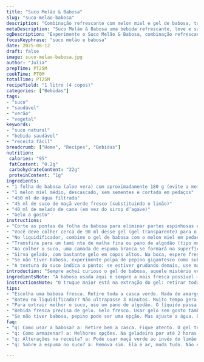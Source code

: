 ```yaml
---
title: "Suco Melão & Babosa"
slug: "suco-melao-babosa"
description: "Combinação refrescante com melon miel e gel de babosa, transformado em bebida natural. Leve, sem glúten e livre de lactose. Mistura suculenta e fresca, adaptada com toque de maçã verde no lugar do limão para suavizar a acidez. Doçura ajustada com melado de cana, troca interessante ao sirop d’agave. Sucos prensados, textura filtrada, espuma removida para beber com gelo. Entrée líquida que chama atenção pela hidratação e textura viscosa, muito usado contra infracções do calor e digestão lenta. Fácil, pouco tradicional, vale a pena experimentar a técnica do gel claro da aloe vera. Água filtrada cobre sabores sem pesar."
metaDescription: "Suco Melão & Babosa uma bebida refrescante, leve e saudável. Ideal para dias quentes."
ogDescription: "Experimente o Suco Melão & Babosa, combinação refrescante que hidrata e traz bem-estar. Sabor leve e equilibrado."
focusKeyphrase: "suco melão e babosa"
date: 2025-08-12
draft: false
image: suco-melao-babosa.jpg
author: "Julia"
prepTime: PT25M
cookTime: PT0M
totalTime: PT25M
recipeYield: "1 litro (4 copos)"
categories: ["Bebidas"]
tags:
- "suco"
- "saudável"
- "verão"
- "vegetal"
keywords:
- "suco natural"
- "bebida saudável"
- "receita fácil"
breadcrumb: ["Home", "Recipes", "Bebidas"]
nutrition: 
 calories: "95"
 fatContent: "0.2g"
 carbohydrateContent: "22g"
 proteinContent: "1g"
ingredients:
- "1 folha de babosa (aloe vera) com aproximadamente 180 g (evite a membrana amarela)"
- "1 melon miel médio, descascado, sem sementes e cortado em pedaços"
- "450 ml de água filtrada"
- "45 ml de suco de maçã verde fresco (substituindo o limão)"
- "40 ml de melado de cana (em vez do sirop d’agave)"
- "Gelo a gosto"
instructions:
- "Corte as pontas da folha da babosa para eliminar partes espinhosas e enxague bem, especialmente na região da casca verde. Use uma faca fina para desprender o gel translúcido, retirando cuidadosamente a camada amarelada que queima – essa parte dá gosto ruim e é laxante."
- "Você deve colher cerca de 90 ml desse gel (gel transparente) para o suco. Quanto menos casca verde, melhor. Use uma colher ou faca para ajudar a soltar essa polpa viscosa. Pulo do gato aqui: não lave o gel, isso remove propriedades. Apenas escorra a água amarela que fica com cuidado."
- "No liquidificador, combine o gel de babosa com o melon miel em pedaços. Acrescente o suco de maçã verde para um azedinho fresco, cubra com a água filtrada e adoce com melado de cana. Bata em alta até ficar cremoso e bem integrado, cerca de 2 a 3 minutos. Pode dividir em duas partes para evitar esforço extra do motor."
- "Transfira para um tami nte de malha fina ou pano de algodão (tipo musselina). Use as costas de uma colher para pressionar a polpa, extraindo o máximo de líquido. O que sobra pode ser descartado ou usado em uma máscara facial caseira – gel hidrata a pele."
- "Ao colher o suco, uma camada de espuma branca se formará na superfície. Remova com uma colher para evitar textura estranha na boca. Pode parecer chato, mas espuma indica excesso de ar incorporado e muda a experiência."
- "Sirva gelado, com bastante gelo em copos altos. Na boca, espere frescor herbáceo com toque sutil doce e azedo, textura leve e um pouco pegajosa no final. Perfeito para dias quentes, desconforto estomacal ou até ressaca leve."
- "Se não tiver babosa, experimente polpa de pepino gigantesco como substituto vegetal, reduzindo em 30% a água para manter corpo. Use limão siciliano se quiser mais acidez, mas diminua melado para evitar amargar."
- "A textura do suco indica o ponto: se estiver grudando demais, use mais água; se muito líquido e aguado, menos água e mais gel. Ajuste no tambor do liquidificador até achar seu meio termo."
introduction: "Sempre achei curioso o gel de babosa, aquele mistério verde que parecia de outro mundo, mas que se transforma em líquido refrescante quando bem usado. Naquela tarde quente, decidi combinar seu toque levemente amargo e medicinal com a doçura suave do melon miel, aquela fruta que lembra mel e algo mais sutil, quase floral. Pernas cansadas, calor da cidade, essa bebida. Escolhi trocar o limão pelo suco de maçã verde para suavizar – às vezes o cítrico mata a delicadeza da babosa. A doçura também, troquei para melado de cana, que dá gosto de casa de roça, um leve tostado que harmoniza. É uma experiência de sabores inesperados e textura que brinca entre o gelatinoso e o líquido. Interessante e simples. Para quem cozinha, perceber o ponto do gel e a espuma na superfície é uma arte pela mão."
ingredientsNote: "A babosa usada aqui é sempre a mais fresca possível – corte a folha na feira ou em plantas de casa, mas cuide dos mínimos detalhes para retirar a toxina (aloína) que fica na casca amarela; ela dá gosto ruim e pode causar mal-estar. Quanto mais limpa, melhor a bebida. Melon miel sempre maduro, deve estar firme, sem machucados para não dar amargor. A água filtrada evita cloro e cheiros que comprometem o sabor natural do suco. Troque o suco de limão por maçã verde não só pelo sabor, mas para fazer o suco menos ácido e mais doce natural. O melado de cana é agrupador de sabores, trocar o agave por ele dá uma personalidade artesanal ao suco. Se preferir, pode usar xarope de bordo, embora fique mais caro. Use gelo puro e fresco, isso mantém a textura e refrigera sem alterar aroma. Gel de babosa deve ser usado com rapidez para não oxidar, e a espuma branca removida para beber limpo."
instructionsNote: "O truque maior está na extração do gel: retirar toda a casca verde e o líquido amarelo que arde. Usar uma faca fina ajuda. É importante não lavar o gel com água em excesso para não perder os princípios ativos, só retirar a sujeira aparente. No liquidificador, evite bater tempo demais – mais que 3 minutos pode aerar demais e criar muita espuma. Passar a bebida no pano de algodão além de refinar a textura ajuda a tirar fibras e resíduos que incomodam. Não despreze a espuma branca – ela é desagradável e indica ar misturado. Servir com gelo, o suco é melhor fresco, e não guarde por mais de 2 horas fora da geladeira. Converse com sua boca: se cuidar da viscosidade, fica a bebida ideal. Se usar pepino no lugar da babosa, ajuste hidratação e acidez para não levar líquido demais. A escolha dos ingredientes impacta muito no resultado final, mas a técnica é o coração."
tips:
- "Escolha uma babosa fresca. Retire toda a casca verde. Nada de amargor. A parte amarela deve ser eliminada sempre. O gel deve ser bonito, translúcido. Caso contrário, não use."
- "Bateu no liquidificador? Não ultrapasse 3 minutos. Muito tempo gera espuma indesejável. Fruta e gel precisam estar bem integrados, mas sem ar demais. Foque na textura."
- "Para extrair melhor o suco, use um pano de algodão. O líquido passa mais fácil e fica livre de fibras. Pressione bem. O que sobrar? Pode fazer uma máscara facial depois."
- "Bebida fresca precisa de gelo. Gelo fresco. Usar gelo sem gosto também é crucial. Quer um toque diferente? Tente trocar água filtrada por água de coco, deixa tudo mais tropical."
- "Se não tiver babosa, pepino pode ser uma opção. Mas ajuste a água. O pepino traz muita umidade. Tem que tomar cuidado, se não a mistura vira um suco aguado."
faq:
- "q: Como usar a babosa? a: Retire bem a casca. Fique atento. O gel tem que ser claro. Lave só se necessário."
- "q: Como armazenar? a: Melhores opções. Na geladeira por até 2 horas. Não faça muito. O sabor se perde rápido."
- "q: Alterações na receita? a: Pode usar maçã verde ao invés do limão sim. A acidez é bem diferente."
- "q: Sobre a espuma no suco? a: Remova sim. Ela é ar, muda tudo. Não é bom beber assim, cuide."

---
```

